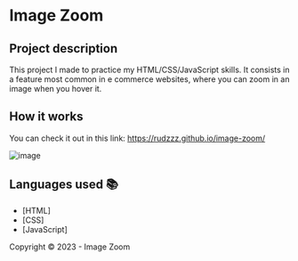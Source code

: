 ﻿<h1>Image Zoom</h1> 

## Project description

<p align="justify">
    This project I made to practice my HTML/CSS/JavaScript skills. It consists in a feature most common in e commerce websites, where you can zoom in an image when you hover it.
</p>

## How it works

You can check it out in this link: https://rudzzz.github.io/image-zoom/

![image](https://user-images.githubusercontent.com/97038663/210613599-484820d9-e5d8-4d99-9f7b-8dfe6d1db623.png)


## Languages used :books:

- [HTML]
- [CSS]
- [JavaScript]

Copyright :copyright: 2023 - Image Zoom

